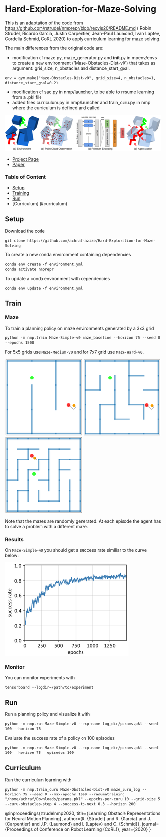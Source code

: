 # Hard-Exploration-for-Maze-Solving

This is an adaptation of the code from https://github.com/rstrudel/nmprepr/blob/recvis20/README.md ( Robin Strudel, Ricardo Garcia, Justin Carpentier, Jean-Paul Laumond, Ivan Laptev, Cordelia Schmid, CoRL 2020) to apply curriculum learning for maze solving.

The main differences from the original code are:

- modification of maze.py, maze_generator.py and __init__.py in mpenv/envs to create a new environment ('Maze-Obstacles-Dist-v0') that takes as argument: grid_size, n_obstacles and distance_start_goal.

```
env = gym.make("Maze-Obstacles-Dist-v0", grid_size=4, n_obstacles=1, distance_start_goal=0.2)
```

- modification of sac.py in nmp/launcher, to be able to resume learning from a .pkl file
- added files curriculum.py in nmp/launcher and train_curu.py in nmp where the curriculum is defined and called



![](images/overview.png)

- [Project Page](https://www.di.ens.fr/willow/research/nmp_repr/)
- [Paper](https://arxiv.org/abs/2008.11174)



### Table of Content

- [Setup](#setup)
- [Training](#train)
- [Run](#run)
- [Curriculum] (#curriculum)


## Setup

Download the code
```
git clone https://github.com/achraf-azize/Hard-Exploration-for-Maze-Solving
```

To create a new conda environment containing dependencies
```
conda env create -f environment.yml
conda activate nmprepr
```

To update a conda environment with dependencies
```
conda env update -f environment.yml
```

## Train

### Maze

To train a planning policy on maze environments generated by a 3x3 grid
```
python -m nmp.train Maze-Simple-v0 maze_baseline --horizon 75 --seed 0 --epochs 1500
```

For 5x5 grids use `Maze-Medium-v0` and for 7x7 grid use `Maze-Hard-v0`.
<p float="center">
    <img src="images/easy.png" width="250">
    <img src="images/medium.png" width="250">
    <img src="images/hard.png" width="250">
</p>

Note that the mazes are randomly generated. At each episode the agent has to solve a problem with a different maze.

### Results

On `Maze-Simple-v0` you should get a success rate similiar to the curve below:

<img src="images/success_3x3_corlrew.png" width="400">


### Monitor

You can monitor experiments with
```
tensorboard --logdir=/path/to/experiment
```

## Run

Run a planning policy and visualize it with
```
python -m nmp.run Maze-Simple-v0 --exp-name log_dir/params.pkl --seed 100 --horizon 75
```
       
Evaluate the success rate of a policy on 100 episodes
```
python -m nmp.run Maze-Simple-v0 --exp-name log_dir/params.pkl --seed 100 --horizon 75 --episodes 100
```

## Curriculum 
Run the curriculum learning with
```
python -m nmp.train_curu Maze-Obstacles-Dist-v0 maze_curu_log --horizon 75 --seed 0 --max-epochs 1500 --resumetraining "/home/achraf/Downloads/params.pkl" --epochs-per-curu 10 --grid-size 5 --curu-obstacles-step 4 --success-to-next 0.3 --horizon 200
```


@inproceedings{strudelnmp2020,
title={Learning Obstacle Representations for Neural Motion Planning},
author={R. {Strudel} and R. {Garcia} and J. {Carpentier} and J.P. {Laumond} and I. {Laptev} and C. {Schmid}},
journal={Proceedings of Conference on Robot Learning (CoRL)},
year={2020}
}
```
